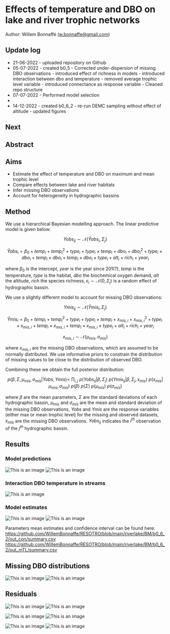 # Effects of temperature and DBO on lake and river trophic networks 

Author: Willem Bonnaffé (w.bonnaffe@gmail.com)

## Update log
* 21-06-2022 - uploaded repository on Github
* 05-07-2022 - created b0_5 
             - Corrected under-dispersion of missing DBO observations
             - introduced effect of richness in models
             - introduced interaction between dbo and temperature
             - removed average trophic level variable
             - introduced connectance as response variable
             - Cleaned repo structure 
* 07-07-2022 - Performed model selection 
*
* 14-12-2022 - created b0_6_2
             - re-run DEMC sampling without effect of altitude
             - updated figures

## Next

## Abstract

## Aims
* Estimate the effect of temperature and DBO on maximum and mean trophic level
* Compare effects between lake and river habitats
* Infer missing DBO observations
* Account for heterogeneity in hydrographic bassins

## Method

We use a hierarchical Bayesian modelling approach. The linear predictive model is given below:

$$ Yobs_{ij} \sim \mathcal{N}(\hat{Y}obs_{i},\Sigma_j) $$

$$ \hat{Y}obs_{i} = \beta_0 + temp_i + temp_i^2 + type_i + type_i \times temp_i + dbo_i + dbo_i^2 + type_i \times dbo_i + temp_i \times dbo_i + temp_i \times dbo_i \times type_i + alt_i + rich_i + year_i $$

where 
$\beta_0$
is the intercept,
$year$
is the year since 201(?),
$temp$
is the temperature,
$type$
is the habitat,
$dbo$
the biochemical oxygen demand,
$alt$
the altitude,
$rich$
the species richness,
$\epsilon_i \sim \mathcal{N}(0,\Sigma_j)$
is a random effect of hydrographic bassin.

We use a slightly different model to account for missing DBO observations:

$$ Ymis_{ij} \sim \mathcal{N}(\hat{Y}mis_{i},\Sigma_j) $$

$$ \hat{Y}mis_{i} = \beta_0 + temp_i + temp_i^2 + type_i + type_i \times temp_i + x_{mis,i} + x_{mis,i}^2 + type_i \times x_{mis,i} + temp_i \times x_{mis,i} + temp_i \times x_{mis,i} \times type_i  + alt_i + rich_i + year_i $$

$$ x_{mis,i} \sim \mathcal{N}(\mu_{mis},\sigma_{mis}) $$

where 
$x_{mis,i}$
are the missing DBO observations, which are assumed to be normally distributed. 
We use informative priors to constrain the distribution of missing values to be close to the distribution of observed DBO.

Combining these we obtain the full posterior distribution:

$$ p(\beta, \Sigma, \mu_{mis}, \sigma_{mis}| Yobs, Ymis) \propto ~ 
\prod_{i,j} ~
p(Yobs_{ij} | \beta, \Sigma_{j}) ~
p(Ymis_{ij} |\beta, \Sigma_{j}, x_{mis}) ~
p(x_{mis} | \mu_{mis}, \sigma_{mis}) ~
p(\beta) ~
p(\Sigma) ~
p(\mu_{mis}) ~ 
p(\sigma_{mis}) $$

where 
$\beta$ 
are the mean parameters, 
$\Sigma$ 
are the standard deviations of each hydrographic bassin,
$\mu_{mis}$ 
and 
$\sigma_{mis}$ 
are the mean and standard deviation of the missing DBO observations, 
$Yobs$ 
and 
$Ymis$ 
are the response variables (either max or mean trophic level) for the missing and observed datasets, 
$x_{mis}$ 
are the missing DBO observations.
$Yobs_{ij}$ 
indicates the 
$i^{th}$
observation of the 
$j^{th}$
hydrographic bassin.

## Results

### Model predictions 

![This is an image](https://github.com/WillemBonnaffe/RESOTRO/blob/main/riverlake/BM/b0_6_2/out_con/fig_predictions.png)
![This is an image](https://github.com/WillemBonnaffe/RESOTRO/blob/main/riverlake/BM/b0_6_2/out_mTL/fig_predictions.png)

### Interaction DBO temperature in streams

![This is an image](https://github.com/WillemBonnaffe/RESOTRO/blob/main/riverlake/BM/b0_6_2/out_mTL/fig_interactions.png)

### Model estimates

![This is an image](https://github.com/WillemBonnaffe/RESOTRO/blob/main/riverlake/BM/b0_6_2/out_con/fig_bayesPlot_beta.png)
![This is an image](https://github.com/WillemBonnaffe/RESOTRO/blob/main/riverlake/BM/b0_6_2/out_mTL/fig_bayesPlot_beta.png)

Parameters mean estimates and confidence interval can be found here:
https://github.com/WillemBonnaffe/RESOTRO/blob/main/riverlake/BM/b0_6_2/out_con/summary.csv
https://github.com/WillemBonnaffe/RESOTRO/blob/main/riverlake/BM/b0_6_2/out_mTL/summary.csv

## Missing DBO distributions

![This is an image](https://github.com/WillemBonnaffe/RESOTRO/blob/main/riverlake/BM/b0_6_2/out_con/fig_hist_missing_dbo.png)
![This is an image](https://github.com/WillemBonnaffe/RESOTRO/blob/main/riverlake/BM/b0_6_2/out_mTL/fig_hist_missing_dbo.png)

## Residuals

![This is an image](https://github.com/WillemBonnaffe/RESOTRO/blob/main/riverlake/BM/b0_6_2/out_con/fig_hist_residuals.png)
![This is an image](https://github.com/WillemBonnaffe/RESOTRO/blob/main/riverlake/BM/b0_6_2/out_con/fig_qqplot_residuals.png)

![This is an image](https://github.com/WillemBonnaffe/RESOTRO/blob/main/riverlake/BM/b0_6_2/out_mTL/fig_hist_residuals.png)
![This is an image](https://github.com/WillemBonnaffe/RESOTRO/blob/main/riverlake/BM/b0_6_2/out_mTL/fig_qqplot_residuals.png)

![This is an image](https://github.com/WillemBonnaffe/RESOTRO/blob/main/riverlake/BM/b0_6_2/out_con/fig_spatial_autocorrelations.png)
![This is an image](https://github.com/WillemBonnaffe/RESOTRO/blob/main/riverlake/BM/b0_6_2/out_mTL/fig_spatial_autocorrelations.png)


